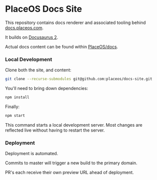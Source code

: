 # PlaceOS Docs Site

This repository contains docs renderer and associated tooling behind [docs.placeos.com](https://docs.placeos.com).

It builds on [Docusaurus 2](https://v2.docusaurus.io/).

Actual docs content can be found within [PlaceOS/docs](https://github.com/PlaceOS/docs).

### Local Development

Clone both the site, and content:
```bash
git clone --recurse-submodules git@github.com:placeos/docs-site.git
```

You'll need to bring down dependencies:
```bash
npm install
```

Finally:
```bash
npm start
```
This command starts a local development server.
Most changes are reflected live without having to restart the server.

### Deployment

Deployment is automated.

Commits to master will trigger a new build to the primary domain.

PR's each receive their own preview URL ahead of deployment.
